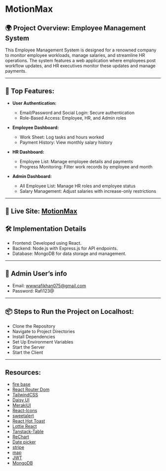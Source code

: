 # MotionMax

## 🌍 Project Overview: Employee Management System
This Employee Management System is designed for a renowned company to monitor employee workloads, manage salaries, and streamline HR operations. The system features a web application where employees post workflow updates, and HR executives monitor these updates and manage payments.

---

## 📖 Top Features:
 - **User Authentication:**
   - Email/Password and Social Login: Secure authentication
   - Role-Based Access: Employee, HR, and Admin roles
  
- **Employee Dashboard:**
  - Work Sheet: Log tasks and hours worked
  - Payment History: View monthly salary history
  
- **HR Dashboard:** 
  - Employee List: Manage employee details and payments
  - Progress Monitoring: Filter work records by employee and month
  
- **Admin Dashboard:**
  - All Employee List: Manage HR roles and employee status
  - Salary Management: Adjust salaries with increase-only restrictions
---

## 🚀 Live Site: [MotionMax](https://motionmax-b4ca7.web.app)

## 🛠️ Implementation Details
- Frontend: Developed using React.
- Backend: Node.js with Express.js for API endpoints.
- Database: MongoDB for data storage and management.
---

## 📝 Admin User’s info 
- Email: wwwrafikhan075@gmail.com
- Password: Rafi123@
---
## 📦 Steps to Run the Project on Localhost: 
- Clone the Repository
- Navigate to Project Directories
- Install Dependencies
- Set Up Environment Variables
- Start the Server
- Start the Client
<!-- Assignment_category_0005 -->
<!-- <code> MONGODB_URI=<'your-mongodb-uri'><br> -->
<!-- JWT_SECRET=<'your-jwt-secret'><br> -->
<!-- REACT_APP_FIREBASE_API_KEY=<'your-firebase-api-key'><br> -->
<!-- REACT_APP_FIREBASE_AUTH_DOMAIN=<'your-firebase-auth-domain'> -->
<!-- </code> --> 

---
## Resources:

- [fire base](https://firebase.google.com/)
- [React Router Dom](https://reactrouter.com/)
- [TailwindCSS](https://tailwindcss.com/)
- [Daisy UI](https://daisyui.com/)
- [MerakiUI](https://merakiui.com/)
- [React-Icons](https://react-icons.github.io/react-icons/search/#q=twi)
- [sweetalert](https://sweetalert2.github.io/)
- [React Hot Toast](https://react-hot-toast.com/)
- [Lottie React](https://app.lottiefiles.com/)
- [Tanstack-Table](https://jwt.io/)
- [ReChart](https://recharts.org/en-US/)
- [Date picker](https://reactdatepicker.com/)
- [stripe](https://stripe.com/payments)
- [map](https://react-leaflet.js.org/)
- [JWT](https://jwt.io/)
- [MongoDB](https://mongodb.com/atlas)

